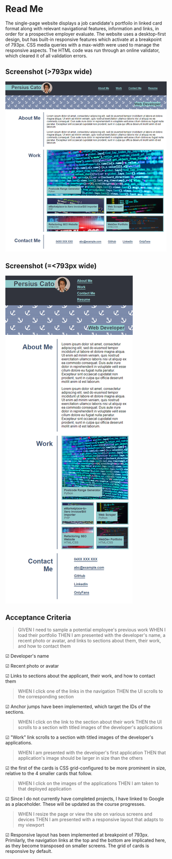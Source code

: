 # Read Me

The single-page website displays a job candidate's portfoilo in linked card format along with relevant navigational features, information and links, in order for a prospective employer evaluate.  The website uses a desktop-first design, but has built-in responsive features which activate at a breakpoint of 793px.  CSS media queries with a max-width were used to manage the responsive aspects.  The HTML code was run through an online validator, which cleared it of all validation errors.

## Screenshot (>793px wide)
<img src="assets/Desktop screenshot from 793px.png">

## Screenshot (=<793px wide)
<img src="assets/Small device screenshot up to 793px.png">

## Acceptance Criteria
> GIVEN I need to sample a potential employee's previous work
WHEN I load their portfolio
THEN I am presented with the developer's name, a recent photo or avatar, and links to sections about them, their work, and how to contact them

&#9745; Developer's name

&#9745; Recent photo or avatar

&#9745; Links to sections about the applicant, their work, and how to contact them


> WHEN I click one of the links in the navigation
THEN the UI scrolls to the corresponding section

&#9745; Anchor jumps have been implemented, which target the IDs of the sections.

> WHEN I click on the link to the section about their work
THEN the UI scrolls to a section with titled images of the developer's applications

&#9745; "Work" link scrolls to a section with titled images of the developer's applications.

> WHEN I am presented with the developer's first application
THEN that application's image should be larger in size than the others

&#9745; the first of the cards is CSS grid-configured to be more prominent in size, relative to the 4 smaller cards that follow.

> WHEN I click on the images of the applications
THEN I am taken to that deployed application

&#9745; Since I do not currently have completed projects, I have linked to Google as a placeholder.  These will be updated as the course progresses.

> WHEN I resize the page or view the site on various screens and devices
THEN I am presented with a responsive layout that adapts to my viewport

&#9745; Responsive layout has been implemented at breakpoint of 793px.  Primilarly, the navigation links at the top and the bottom are implicated here, as they become transposed on smaller screens.  The grid of cards is responsive by default.